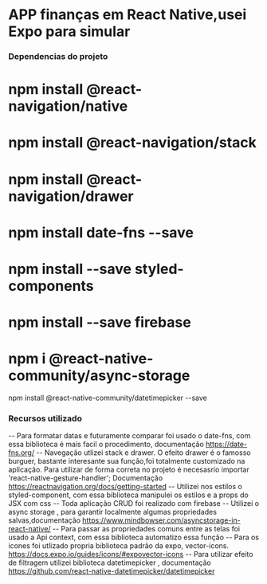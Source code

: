 # APP finanças em React Native,usei Expo para simular

### Dependencias do projeto
# npm install @react-navigation/native
# npm install @react-navigation/stack
# npm install @react-navigation/drawer
# npm install date-fns --save
# npm install --save styled-components
# npm install --save firebase
# npm i @react-native-community/async-storage
npm install @react-native-community/datetimepicker --save
### Recursos utilizado
-- Para formatar datas e futuramente comparar  foi usado o  date-fns, com essa biblioteca é mais facil o procedimento,
documentação https://date-fns.org/
-- Navegação utlizei stack e drawer. O efeito drawer é o famosso burguer, bastante interesante sua função,foi totalmente customizado
na aplicação. Para utilizar de forma correta no projeto é necesasrio  importar 'react-native-gesture-handler'; Documentação https://reactnavigation.org/docs/getting-started
-- Utilizei nos estilos o  styled-component, com essa biblioteca manipulei os estilos e a props do JSX com css
-- Toda aplicação CRUD foi realizado com firebase
-- Utilizei o async storage , para garantir localmente algumas propriedades salvas,documentação https://www.mindbowser.com/asyncstorage-in-react-native/
-- Para passar as propriedades comuns entre as telas foi usado a Api context, com essa biblioteca automatizo essa função
-- Para os icones foi utlizado propria biblioteca padrão da expo, vector-icons. https://docs.expo.io/guides/icons/#expovector-icons
-- Para utilizar efeito de filtragem utilizei biblioteca datetimepicker , documentação https://github.com/react-native-datetimepicker/datetimepicker
